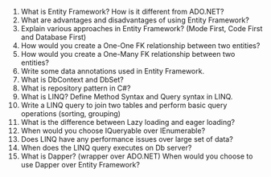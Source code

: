 1.	What is Entity Framework? How is it different from ADO.NET? 
2.	What are advantages and disadvantages of using Entity Framework? 
3.	Explain various approaches in Entity Framework? (Mode First, Code First and Database First) 
4.	How would you create a One-One FK relationship between two entities? 
5.	How would you create a One-Many FK relationship between two entities? 
6.	Write some data annotations used in Entity Framework. 
7.	What is DbContext and DbSet? 
8.	What is repository pattern in C#? 
9.	What is LINQ? Define Method Syntax and Query syntax in LINQ. 
10.	Write a LINQ query to join two tables and perform basic query operations (sorting, grouping) 
11.	What is the difference between Lazy loading and eager loading?  
12.	When would you choose IQueryable over IEnumerable? 
13.	Does LINQ have any performance issues over large set of data? 
14.	When does the LINQ query executes on Db server? 
15.	What is Dapper? (wrapper over ADO.NET) When would you choose to use Dapper over Entity Framework? 